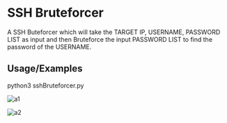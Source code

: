 
# SSH Bruteforcer

A SSH Buteforcer which will take the TARGET IP, USERNAME, PASSWORD LIST as input and then Bruteforce the input PASSWORD LIST to find the password of the USERNAME.


## Usage/Examples

python3 sshBruteforcer.py

![a1](https://user-images.githubusercontent.com/90102064/137584720-28ca17ba-5fc9-48a1-a3eb-bcf0c8192935.png)

![a2](https://user-images.githubusercontent.com/90102064/137584744-e630cda5-bbe2-4a4a-bd1e-dcc3db50e8f2.png)




  
